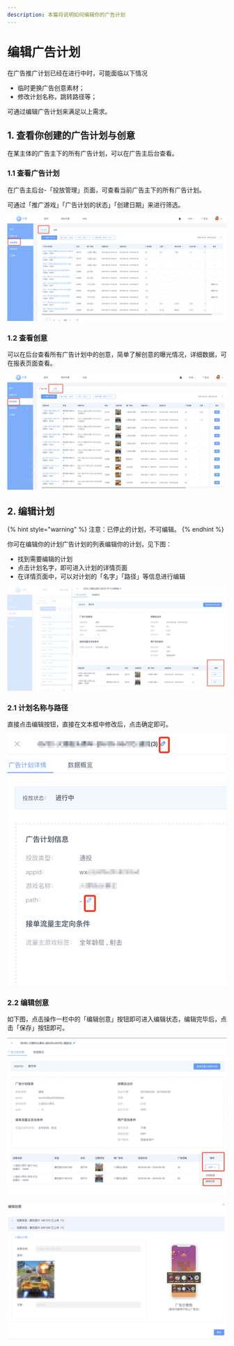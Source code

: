 ```yaml
---
description: 本篇将说明如何编辑你的广告计划
---
```


# 编辑广告计划

在广告推广计划已经在进行中时，可能面临以下情况

* 临时更换广告创意素材；
* 修改计划名称，跳转路径等；

可通过编辑广告计划来满足以上需求。

## **1. 查看你创建的广告计划与创意**

在某主体的广告主下的所有广告计划，可以在广告主后台查看。

### **1.1 查看广告计划**

在广告主后台-「投放管理」页面，可查看当前广告主下的所有广告计划。

可通过「推广游戏」「广告计划的状态」「创建日期」来进行筛选。

![](../../.gitbook/assets/image.png)

### **1.2 查看创意**

可以在后台查看所有广告计划中的创意，简单了解创意的曝光情况，详细数据，可在报表页面查看。

![](../../.gitbook/assets/image%20%28108%29.png)

## **2. 编辑计划**

{% hint style="warning" %}
注意：已停止的计划，不可编辑。
{% endhint %}

你可在编辑你的计划广告计划的列表编辑你的计划，见下图：

* 找到需要编辑的计划
* 点击计划名字，即可进入计划的详情页面
* 在详情页面中，可以对计划的「名字」「路径」等信息进行编辑

![](../../.gitbook/assets/image%20%2827%29.png)

### **2.1 计划名称与路径**

直接点击编辑按钮，直接在文本框中修改后，点击确定即可。

![](../../.gitbook/assets/image%20%2833%29.png)

### **2.2 编辑创意**

如下图，点击操作一栏中的「编辑创意」按钮即可进入编辑状态，编辑完毕后，点击「保存」按钮即可。

![](../../.gitbook/assets/image%20%2855%29.png)

![](../../.gitbook/assets/image%20%2831%29.png)

